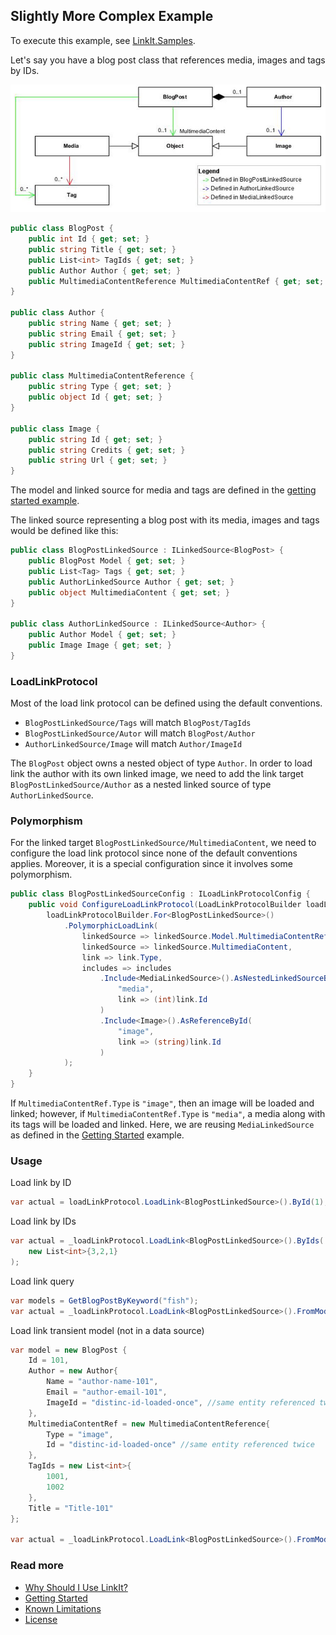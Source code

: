 Slightly More Complex Example
---------------
To execute this example, see [LinkIt.Samples](LinkIt.Samples/SlightlyMoreComplexExample.cs). 

Let's say you have a blog post class that references media, images and tags by IDs. 

![Visualization](LinkedSourceReferences.jpg) 

```csharp
public class BlogPost {
    public int Id { get; set; }
    public string Title { get; set; }
    public List<int> TagIds { get; set; }
    public Author Author { get; set; }
    public MultimediaContentReference MultimediaContentRef { get; set; }
}

public class Author {
    public string Name { get; set; }
    public string Email { get; set; }
    public string ImageId { get; set; }
}

public class MultimediaContentReference {
    public string Type { get; set; }
    public object Id { get; set; }
}

public class Image {
    public string Id { get; set; }
    public string Credits { get; set; }
    public string Url { get; set; }
}
```
The model and linked source for media and tags are defined in the [getting started example](README.md).

The linked source representing a blog post with its media, images and tags would be defined like this:
```csharp
public class BlogPostLinkedSource : ILinkedSource<BlogPost> {
    public BlogPost Model { get; set; }
    public List<Tag> Tags { get; set; }
    public AuthorLinkedSource Author { get; set; }
    public object MultimediaContent { get; set; }
}

public class AuthorLinkedSource : ILinkedSource<Author> {
    public Author Model { get; set; }
    public Image Image { get; set; }
}
```

### LoadLinkProtocol
Most of the load link protocol can be defined using the default conventions. 
- `BlogPostLinkedSource/Tags` will match `BlogPost/TagIds`
- `BlogPostLinkedSource/Autor` will match `BlogPost/Author`
- `AuthorLinkedSource/Image` will match `Author/ImageId`

The `BlogPost` object owns a nested object of type `Author`. In order to load link the author with its own linked image, we need to add the link target `BlogPostLinkedSource/Author` as a nested linked source of type `AuthorLinkedSource`.

### Polymorphism
For the linked target `BlogPostLinkedSource/MultimediaContent`, we need to configure the load link protocol since none of the default conventions applies. Moreover, it is a special configuration since it involves some polymorphism.
```csharp
public class BlogPostLinkedSourceConfig : ILoadLinkProtocolConfig {
    public void ConfigureLoadLinkProtocol(LoadLinkProtocolBuilder loadLinkProtocolBuilder) {
        loadLinkProtocolBuilder.For<BlogPostLinkedSource>()
            .PolymorphicLoadLink(
                linkedSource => linkedSource.Model.MultimediaContentRef,
                linkedSource => linkedSource.MultimediaContent,
                link => link.Type,
                includes => includes
                    .Include<MediaLinkedSource>().AsNestedLinkedSourceById(
                        "media",
                        link => (int)link.Id
                    )
                    .Include<Image>().AsReferenceById(
                        "image",
                        link => (string)link.Id
                    )
            );
    }
}
```

If `MultimediaContentRef.Type` is `"image"`, then an image will be loaded and linked; however, if `MultimediaContentRef.Type` is `"media"`, a media along with its tags will be loaded and linked. Here, we are reusing `MediaLinkedSource` as defined in the [Getting Started](README.md) example.

### Usage
Load link by ID
```csharp
var actual = loadLinkProtocol.LoadLink<BlogPostLinkedSource>().ById(1);
```

Load link by IDs
```csharp
var actual = _loadLinkProtocol.LoadLink<BlogPostLinkedSource>().ByIds(
    new List<int>{3,2,1}
);
```

Load link query
```csharp
var models = GetBlogPostByKeyword("fish");
var actual = _loadLinkProtocol.LoadLink<BlogPostLinkedSource>().FromModels(models);
```

Load link transient model (not in a data source)
```csharp
var model = new BlogPost {
    Id = 101,
    Author = new Author{
        Name = "author-name-101",
        Email = "author-email-101",
        ImageId = "distinc-id-loaded-once", //same entity referenced twice
    },
    MultimediaContentRef = new MultimediaContentReference{
        Type = "image",
        Id = "distinc-id-loaded-once" //same entity referenced twice
    },
    TagIds = new List<int>{
        1001,
        1002
    },
    Title = "Title-101"
};

var actual = _loadLinkProtocol.LoadLink<BlogPostLinkedSource>().FromModel(model);
```

### Read more
- [Why Should I Use LinkIt?](why-without-how.md)
- [Getting Started](getting-started.md)
- [Known Limitations](known-limitations.md)
- [License](LICENSE.txt)
